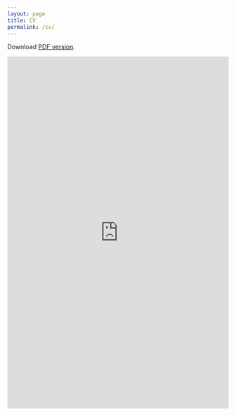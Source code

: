 ```yaml
---
layout: page
title: CV
permalink: /cv/
---
```


Download [PDF version](/pdf/cv.pdf).

<!-- {% include embedpdf.html source="https://docs.google.com/document/d/e/2PACX-1vTx1Hl4P5V5ArzGVViRcwbDBJfPFImYT8bseyPgGvhvbf0hto98C9quXXYNQxPEsz0anzjkkHXzdrjw/pub" width=100 height=800 %} -->

<iframe src="https://docs.google.com/document/d/e/2PACX-1vSmpgy7SUVV9Wx6QHiVEXAL1MaYShhKVII0ebfAgsiUzjneqUOK7VcMF_u2lkrN017ELHSRu3u82vSR/pub?embedded=true" style="width:100%; height:800px; border:0; display:block; margin:0 auto;" scrolling="yes"></iframe>